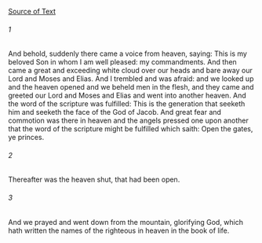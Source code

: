 [Source of Text](https://github.com/scrollmapper/bible_databases_deuterocanonical)

###### 1
And behold, suddenly there came a voice from heaven, saying: This is my beloved Son in whom I am well pleased: my commandments. And then came a great and exceeding white cloud over our heads and bare away our Lord and Moses and Elias. And I trembled and was afraid: and we looked up and the heaven opened and we beheld men in the flesh, and they came and greeted our Lord and Moses and Elias and went into another heaven. And the word of the scripture was fulfilled: This is the generation that seeketh him and seeketh the face of the God of Jacob. And great fear and commotion was there in heaven and the angels pressed one upon another that the word of the scripture might be fulfilled which saith: Open the gates, ye princes.

###### 2
Thereafter was the heaven shut, that had been open.

###### 3
And we prayed and went down from the mountain, glorifying God, which hath written the names of the righteous in heaven in the book of life.